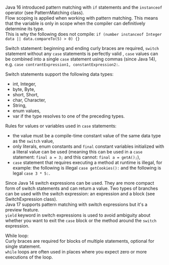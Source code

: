 Java 16 introduced pattern matching with `if` statements and the `instanceof` operator (see PatternMatching class).\
Flow scoping is applied when working with pattern matching. This means that the variable is only in scope when the compiler
can definitively determine its type.\
This is why the following does not compile: `if (number instanceof Integer data || data.compareTo(5) > 0) {}`

Switch statement: beginning and ending curly braces are required, `switch` statement without any `case` statements is
perfectly valid , `case` values can be combined into a single `case` statement using commas (since Java 14), e.g. 
`case contrantExpression1, constantExpression2:`.

Switch statements support the following data types:
* int, Integer,
* byte, Byte,
* short, Short,
* char, Character,
* String,
* enum values,
* var if the type resolves to one of the preceding types.

Rules for values or variables used in `case` statements:
* the value must be a compile-time constant value of the same data type as the `switch` value,
* only literals, enum constants and `final` constant variables initialized with a literal value can be used 
(meaning this can be used in a `case` statement: `final a = 3;` and this cannot: `final a = getA();`),
* `case` statement that requires executing a method at runtime is illegal, for example: the following is illegal 
`case getCookies():` and the following is legal `case 3 * 5:`.

Since Java 14 switch expressions can be used. They are more compact form of switch statements and can return a value.
Two types of branches can be used with the switch expression: an expression and a block (see SwitchExpression class).\
Java 17 supports pattern matching with switch expressions but it's a preview feature.\
`yield` keyword in switch expressions is used to avoid ambiguity about whether you want to exit the `case` block or 
the method around the `switch` expression.

While loop:\
Curly braces are required for blocks of multiple statements, optional for single statement.\
`while` loops are often used in places where you expect zero or more executions of the loop.